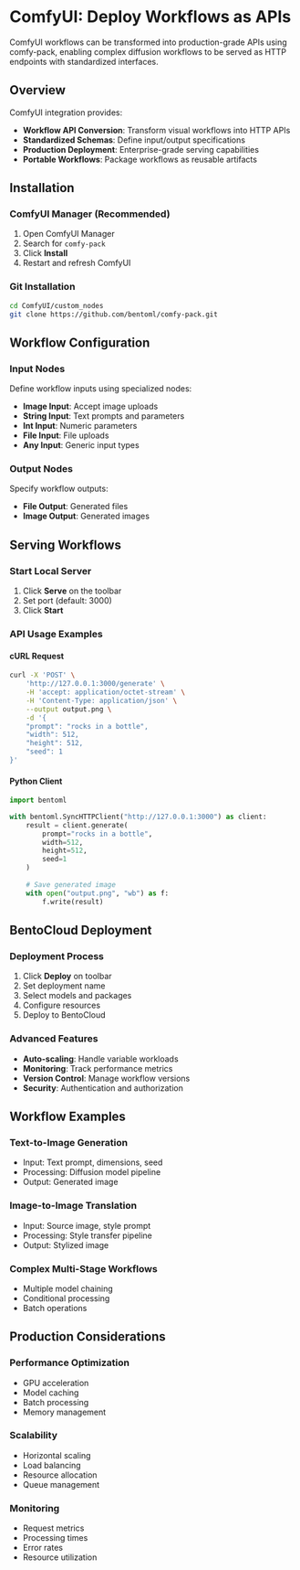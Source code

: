 # ComfyUI: Deploy Workflows as APIs

ComfyUI workflows can be transformed into production-grade APIs using comfy-pack, enabling complex diffusion workflows to be served as HTTP endpoints with standardized interfaces.

## Overview

ComfyUI integration provides:
- **Workflow API Conversion**: Transform visual workflows into HTTP APIs
- **Standardized Schemas**: Define input/output specifications
- **Production Deployment**: Enterprise-grade serving capabilities
- **Portable Workflows**: Package workflows as reusable artifacts

## Installation

### ComfyUI Manager (Recommended)
1. Open ComfyUI Manager
2. Search for `comfy-pack`
3. Click **Install**
4. Restart and refresh ComfyUI

### Git Installation
```bash
cd ComfyUI/custom_nodes
git clone https://github.com/bentoml/comfy-pack.git
```

## Workflow Configuration

### Input Nodes
Define workflow inputs using specialized nodes:
- **Image Input**: Accept image uploads
- **String Input**: Text prompts and parameters
- **Int Input**: Numeric parameters
- **File Input**: File uploads
- **Any Input**: Generic input types

### Output Nodes
Specify workflow outputs:
- **File Output**: Generated files
- **Image Output**: Generated images

## Serving Workflows

### Start Local Server
1. Click **Serve** on the toolbar
2. Set port (default: 3000)
3. Click **Start**

### API Usage Examples

#### cURL Request
```bash
curl -X 'POST' \
    'http://127.0.0.1:3000/generate' \
    -H 'accept: application/octet-stream' \
    -H 'Content-Type: application/json' \
    --output output.png \
    -d '{
    "prompt": "rocks in a bottle",
    "width": 512,
    "height": 512,
    "seed": 1
}'
```

#### Python Client
```python
import bentoml

with bentoml.SyncHTTPClient("http://127.0.0.1:3000") as client:
    result = client.generate(
        prompt="rocks in a bottle",
        width=512,
        height=512,
        seed=1
    )
    
    # Save generated image
    with open("output.png", "wb") as f:
        f.write(result)
```

## BentoCloud Deployment

### Deployment Process
1. Click **Deploy** on toolbar
2. Set deployment name
3. Select models and packages
4. Configure resources
5. Deploy to BentoCloud

### Advanced Features
- **Auto-scaling**: Handle variable workloads
- **Monitoring**: Track performance metrics
- **Version Control**: Manage workflow versions
- **Security**: Authentication and authorization

## Workflow Examples

### Text-to-Image Generation
- Input: Text prompt, dimensions, seed
- Processing: Diffusion model pipeline
- Output: Generated image

### Image-to-Image Translation
- Input: Source image, style prompt
- Processing: Style transfer pipeline
- Output: Stylized image

### Complex Multi-Stage Workflows
- Multiple model chaining
- Conditional processing
- Batch operations

## Production Considerations

### Performance Optimization
- GPU acceleration
- Model caching
- Batch processing
- Memory management

### Scalability
- Horizontal scaling
- Load balancing
- Resource allocation
- Queue management

### Monitoring
- Request metrics
- Processing times
- Error rates
- Resource utilization